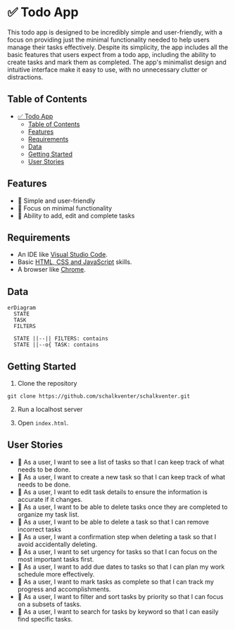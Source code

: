 <!-- omit in toc -->

# ✅ Todo App

This todo app is designed to be incredibly simple and user-friendly, with a focus on providing just the minimal functionality needed to help users manage their tasks effectively. Despite its simplicity, the app includes all the basic features that users expect from a todo app, including the ability to create tasks and mark them as completed. The app's minimalist design and intuitive interface make it easy to use, with no unnecessary clutter or distractions.

<!-- omit in toc -->

## Table of Contents

- [✅ Todo App](#-todo-app)
  - [Table of Contents](#table-of-contents)
  - [Features](#features)
  - [Requirements](#requirements)
  - [Data](#data)
  - [Getting Started](#getting-started)
  - [User Stories](#user-stories)

## Features

- 💚 Simple and user-friendly
- 🐜 Focus on minimal functionality
- 💪 Ability to add, edit and complete tasks

## Requirements

- An IDE like [Visual Studio Code](https://code.visualstudio.com).
- Basic [HTML, CSS and JavaScript](https://developer.mozilla.org/en-US/docs/Learn) skills.
- A browser like [Chrome](https://www.google.com/chrome).

## Data

```mermaid
erDiagram
  STATE
  TASK
  FILTERS

  STATE ||--|| FILTERS: contains
  STATE ||--o{ TASK: contains
```

## Getting Started

1. Clone the repository

```
git clone https://github.com/schalkventer/schalkventer.git
```

2. Run a localhost server

3. Open `index.html`.

## User Stories

- 👤 As a user, I want to see a list of tasks so that I can keep track of what needs to be done.
- 👤 As a user, I want to create a new task so that I can keep track of what needs to be done.
- 👤 As a user, I want to edit task details to ensure the information is accurate if it changes.
- 👤 As a user, I want to be able to delete tasks once they are completed to organize my task list.
- 👤 As a user, I want to be able to delete a task so that I can remove incorrect tasks
- 👤 As a user, I want a confirmation step when deleting a task so that I avoid accidentally deleting.
- 👤 As a user, I want to set urgency for tasks so that I can focus on the most important tasks first.
- 👤 As a user, I want to add due dates to tasks so that I can plan my work schedule more effectively.
- 👤 As a user, I want to mark tasks as complete so that I can track my progress and accomplishments.
- 👤 As a user, I want to filter and sort tasks by priority so that I can focus on a subsets of tasks.
- 👤 As a user, I want to search for tasks by keyword so that I can easily find specific tasks.
